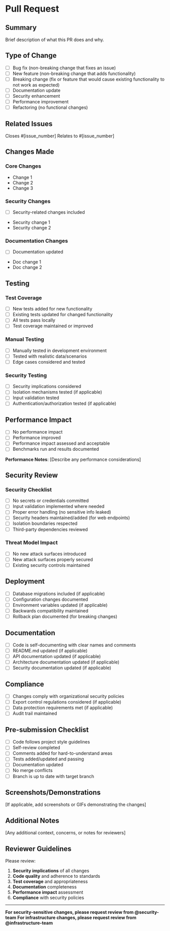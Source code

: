 # Pull Request

## Summary
Brief description of what this PR does and why.

## Type of Change
- [ ] Bug fix (non-breaking change that fixes an issue)
- [ ] New feature (non-breaking change that adds functionality)
- [ ] Breaking change (fix or feature that would cause existing functionality to not work as expected)
- [ ] Documentation update
- [ ] Security enhancement
- [ ] Performance improvement
- [ ] Refactoring (no functional changes)

## Related Issues
Closes #[issue_number]
Relates to #[issue_number]

## Changes Made
### Core Changes
- Change 1
- Change 2
- Change 3

### Security Changes
- [ ] Security-related changes included
- Security change 1
- Security change 2

### Documentation Changes
- [ ] Documentation updated
- Doc change 1
- Doc change 2

## Testing
### Test Coverage
- [ ] New tests added for new functionality
- [ ] Existing tests updated for changed functionality
- [ ] All tests pass locally
- [ ] Test coverage maintained or improved

### Manual Testing
- [ ] Manually tested in development environment
- [ ] Tested with realistic data/scenarios
- [ ] Edge cases considered and tested

### Security Testing
- [ ] Security implications considered
- [ ] Isolation mechanisms tested (if applicable)
- [ ] Input validation tested
- [ ] Authentication/authorization tested (if applicable)

## Performance Impact
- [ ] No performance impact
- [ ] Performance improved
- [ ] Performance impact assessed and acceptable
- [ ] Benchmarks run and results documented

**Performance Notes**: [Describe any performance considerations]

## Security Review
### Security Checklist
- [ ] No secrets or credentials committed
- [ ] Input validation implemented where needed
- [ ] Proper error handling (no sensitive info leaked)
- [ ] Security headers maintained/added (for web endpoints)
- [ ] Isolation boundaries respected
- [ ] Third-party dependencies reviewed

### Threat Model Impact
- [ ] No new attack surfaces introduced
- [ ] New attack surfaces properly secured
- [ ] Existing security controls maintained

## Deployment
- [ ] Database migrations included (if applicable)
- [ ] Configuration changes documented
- [ ] Environment variables updated (if applicable)
- [ ] Backwards compatibility maintained
- [ ] Rollback plan documented (for breaking changes)

## Documentation
- [ ] Code is self-documenting with clear names and comments
- [ ] README.md updated (if applicable)
- [ ] API documentation updated (if applicable)
- [ ] Architecture documentation updated (if applicable)
- [ ] Security documentation updated (if applicable)

## Compliance
- [ ] Changes comply with organizational security policies
- [ ] Export control regulations considered (if applicable)
- [ ] Data protection requirements met (if applicable)
- [ ] Audit trail maintained

## Pre-submission Checklist
- [ ] Code follows project style guidelines
- [ ] Self-review completed
- [ ] Comments added for hard-to-understand areas
- [ ] Tests added/updated and passing
- [ ] Documentation updated
- [ ] No merge conflicts
- [ ] Branch is up to date with target branch

## Screenshots/Demonstrations
[If applicable, add screenshots or GIFs demonstrating the changes]

## Additional Notes
[Any additional context, concerns, or notes for reviewers]

## Reviewer Guidelines
Please review:
1. **Security implications** of all changes
2. **Code quality** and adherence to standards
3. **Test coverage** and appropriateness
4. **Documentation** completeness
5. **Performance impact** assessment
6. **Compliance** with security policies

---

**For security-sensitive changes, please request review from @security-team**
**For infrastructure changes, please request review from @infrastructure-team**